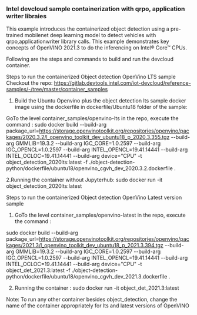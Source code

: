 ### Intel devcloud sample containerization  with qrpo, application writer libraies

This example introduces the containerized object detection using a pre-trained mobilenet deep learning model  to detect vehicles with qrpo,applicationwriter library calls. This example demonstrates key concepts of OpenVINO 2021.3 to do  the inferencing on Intel® Core™ CPUs.

Following are the steps and commands to build and run the devcloud container.


Steps to run the containerized Object detection OpenVino LTS sample
Checkout the repo: https://gitlab.devtools.intel.com/iot-devcloud/reference-samples/-/tree/master/container_samples

1. Build the Ubuntu Openvino plus the object detection lts  sample docker image  using the dockerfile in dockerfile/Ubuntu18 folder of the sample:

GoTo the level container_samples/openvino-lts in the repo, execute the command :
    sudo docker build --build-arg package_url=https://storage.openvinotoolkit.org/repositories/openvino/packages/2020.3.2/l_openvino_toolkit_dev_ubuntu18_p_2020.3.355.tgz 
	--build-arg GMMLIB=19.3.2 
	--build-arg IGC_CORE=1.0.2597 
	--build-arg IGC_OPENCL=1.0.2597 
	--build-arg INTEL_OPENCL=19.41.14441 
	--build-arg INTEL_OCLOC=19.41.14441
	--build-arg device="CPU"
	-t object_detection_2020lts:latest 
	-f ./object-detection-python/dockerfile/ubuntu18/openvino_cgvh_dev_2020.3.2.dockerfile .
	 
	 
2.Running the container without Jupyterhub:
      sudo docker run -it object_detection_2020lts:latest
	  
Steps to run the containerized Object detection OpenVino Latest version sample

1. GoTo the level container_samples/openvino-latest  in the repo, execute the command :

sudo docker build --build-arg package_url=https://storage.openvinotoolkit.org/repositories/openvino/packages/2021.3/l_openvino_toolkit_dev_ubuntu18_p_2021.3.394.tgz 
--build-arg GMMLIB=19.3.2 
--build-arg IGC_CORE=1.0.2597 
--build-arg IGC_OPENCL=1.0.2597
 --build-arg INTEL_OPENCL=19.41.14441
 --build-arg INTEL_OCLOC=19.41.14441 
 --build-arg device="CPU" 
 -t object_det_2021.3:latest 
 -f ./object-detection-python/dockerfile/ubuntu18/openvino_cgvh_dev_2021.3.dockerfile .

2. Running the container :
    sudo docker run -it object_det_2021.3:latest

Note:  To run any other container besides object_detection, change the name of the container appropriately for lts and latest versions of OpenVINO 